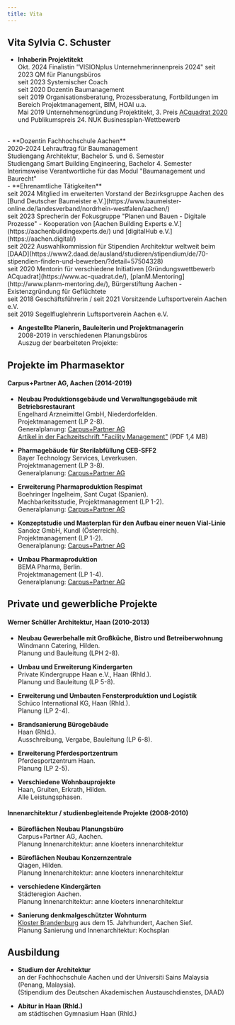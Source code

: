```yaml
---
title: Vita
---
```


## Vita Sylvia C. Schuster

- **Inhaberin Projektitekt** <br>
  Okt. 2024 Finalistin "VISIONplus Unternehmerinnenpreis 2024"
  seit 2023 QM für Planungsbüros<br>
  seit 2023 Systemischer Coach <br>
  seit 2020 Dozentin Baumanagement <br>
  seit 2019 Organisationsberatung, Prozessberatung, Fortbildungen im Bereich Projektmanagement, BIM, HOAI u.a.<br>
  Mai 2019 Unternehmensgründung Projektitekt, 3\. Preis [ACquadrat 2020](https://www.ac-quadrat.de/) und Publikumspreis 24. NUK Businessplan-Wettbewerb<br>
 <br>
- **Dozentin Fachhochschule Aachen** <br>
  2020-2024 Lehrauftrag für Baumanagement<br>
  Studiengang Architektur, Bachelor 5. und 6. Semester<br>
  Studiengang Smart Building Engineering, Bachelor 4. Semester<br>
  Interimsweise Verantwortliche für das Modul "Baumanagement und Baurecht"<br>
  - **Ehrenamtliche Tätigkeiten** <br>
  seit 2024 Mitglied im erweiterten Vorstand der Bezirksgruppe Aachen des [Bund Deutscher Baumeister e.V.](https://www.baumeister-online.de/landesverband/nordrhein-westfalen/aachen/)<br>
  seit 2023 Sprecherin der Fokusgruppe "Planen und Bauen - Digitale Prozesse" - Kooperation von [Aachen Building Experts e.V.](https://aachenbuildingexperts.de/) und [digitalHub e.V.](https://aachen.digital/)<br>
  seit 2022 Auswahlkommission für Stipendien Architektur weltweit beim [DAAD](https://www2.daad.de/ausland/studieren/stipendium/de/70-stipendien-finden-und-bewerben/?detail=57504328)<br>
  seit 2020 Mentorin für verschiedene Initiativen [Gründungswettbewerb ACquadrat](https://www.ac-quadrat.de/), [planM.Mentoring](http://www.planm-mentoring.de/), Bürgerstiftung Aachen - Existenzgründung für Geflüchtete<br>
  seit 2018 Geschäftsführerin / seit 2021 Vorsitzende Luftsportverein Aachen e.V. <br>
  seit 2019 Segelfluglehrerin  Luftsportverein Aachen e.V.<br>
  
- **Angestellte Planerin, Bauleiterin und Projektmanagerin** <br>
  2008-2019 in verschiedenen Planungsbüros <br>
  Auszug der bearbeiteten Projekte:

## Projekte im Pharmasektor
#### Carpus+Partner AG, Aachen (2014-2019)

- **Neubau Produktionsgebäude und Verwaltungsgebäude mit Betriebsrestaurant** <br>
  Engelhard Arzneimittel GmbH, Niederdorfelden. <br>
  Projektmanagement (LP 2-8).<br>
  Generalplanung: [Carpus+Partner AG](https://www.carpus.de/what-we-do/engelhard-produktion-und-kantine)<br>
  [Artikel in der Fachzeitschrift "Facility Management"](/contents/2018_Artikel_Facility_Management.pdf) (PDF 1,4 MB)

- **Pharmagebäude für Sterilabfüllung CEB-SFF2** <br>
  Bayer Technology Services, Leverkusen. <br>
  Projektmanagement (LP 3-8).<br>
  Generalplanung: [Carpus+Partner AG](https://www.carpus.de/)
  
- **Erweiterung Pharmaproduktion Respimat** <br>
  Boehringer Ingelheim, Sant Cugat (Spanien).<br>
  Machbarkeitsstudie, Projektmanagement (LP 1-2).<br>
  Generalplanung: [Carpus+Partner AG](https://www.carpus.de/)
  
- **Konzeptstudie und Masterplan für den Aufbau einer neuen Vial-Linie**<br>
  Sandoz GmbH, Kundl (Österreich).<br>
  Projektmanagement (LP 1-2).<br>
  Generalplanung: [Carpus+Partner AG](https://www.carpus.de/)
  
- **Umbau Pharmaproduktion**<br>
  BEMA Pharma, Berlin.<br>
  Projektmanagement (LP 1-4).<br>
  Generalplanung: [Carpus+Partner AG](https://www.carpus.de/)


## Private und gewerbliche Projekte
#### Werner Schüller Architektur, Haan (2010-2013)

- **Neubau Gewerbehalle mit Großküche, Bistro und Betreiberwohnung**<br>
  Windmann Catering, Hilden.<br>
  Planung und Bauleitung (LPH 2-8).
  
- **Umbau und Erweiterung Kindergarten**<br>
 Private Kindergruppe Haan e.V., Haan (Rhld.).<br>
 Planung und Bauleitung (LP 5-8).
 
- **Erweiterung und Umbauten Fensterproduktion und Logistik**<br>
  Schüco International KG, Haan (Rhld.).<br>
  Planung (LP 2-4).
  
- **Brandsanierung Bürogebäude**<br>
  Haan (Rhld.).<br>
  Ausschreibung, Vergabe, Bauleitung (LP 6-8).
  
- **Erweiterung Pferdesportzentrum**<br>
  Pferdesportzentrum Haan.<br>
  Planung (LP 2-5).
  
- **Verschiedene Wohnbauprojekte**<br>
  Haan, Gruiten, Erkrath, Hilden.<br>
  Alle Leistungsphasen.
  
#### Innenarchitektur / studienbegleitende Projekte (2008-2010)

- **Büroflächen Neubau Planungsbüro**<br>
  Carpus+Partner AG, Aachen.<br>
  Planung Innenarchitektur: anne kloeters innenarchitektur
  
- **Büroflächen Neubau Konzernzentrale**<br>
  Qiagen, Hilden.<br>
  Planung Innenarchitektur: anne kloeters innenarchitektur
  
- **verschiedene Kindergärten**<br>
  Städteregion Aachen.<br>
  Planung Innenarchitektur: anne kloeters innenarchitektur
  
- **Sanierung denkmalgeschützter Wohnturm**<br>
  [Kloster Brandenburg](https://de.wikipedia.org/wiki/Kloster_Brandenburg_(Sief)) aus dem 15. Jahrhundert, Aachen Sief.<br>
  Planung Sanierung und Innenarchitektur: Kochsplan
  
## Ausbildung
  
- **Studium der Architektur**<br>
  an der Fachhochschule Aachen und der Universiti Sains Malaysia (Penang, Malaysia).<br>
  (Stipendium des Deutschen Akademischen Austauschdienstes, DAAD)
  
- **Abitur in Haan (Rhld.)**<br>
  am städtischen Gymnasium Haan (Rhld.)


